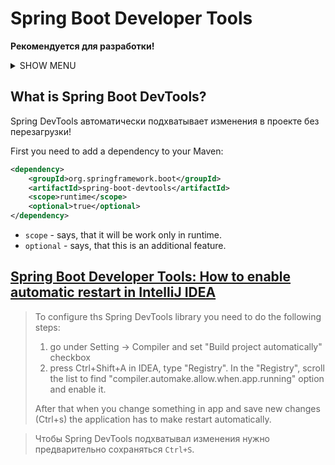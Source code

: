 # Spring Boot Developer Tools
**Рекомендуется для разработки!**

<details>
<summary>SHOW MENU</summary>

- [What is Spring Boot DevTools?](#what-is-spring-boot-devtools)
- [How to enable automatic restart in IntelliJ IDEA](#spring-boot-developer-tools-how-to-enable-automatic-restart-in-intellij-idea)

</details>



## What is Spring Boot DevTools?
Spring DevTools автоматически подхватывает изменения в проекте без перезагрузки!

First you need to add a dependency to your Maven:
```xml
<dependency>
    <groupId>org.springframework.boot</groupId>
    <artifactId>spring-boot-devtools</artifactId>
    <scope>runtime</scope>
    <optional>true</optional>
</dependency>
```
* `scope` - says, that it will be work only in runtime.
* `optional` - says, that this is an additional feature.


## [Spring Boot Developer Tools: How to enable automatic restart in IntelliJ IDEA](https://dev.to/suin/spring-boot-developer-tools-how-to-enable-automatic-restart-in-intellij-idea-1c6i)
> To configure ths Spring DevTools library you need to do the following steps:
> 1. go under Setting -> Compiler and set "Build project automatically" checkbox
> 2. press Ctrl+Shift+A in IDEA, type "Registry". In the "Registry", scroll the list to find "compiler.automake.allow.when.app.running" option and enable it.
>
> After that when you change something in app and save new changes (Ctrl+s) the application has to make restart automatically.

> Чтобы Spring DevTools подхватывал изменения нужно предварительно сохраняться `Ctrl+S`.
